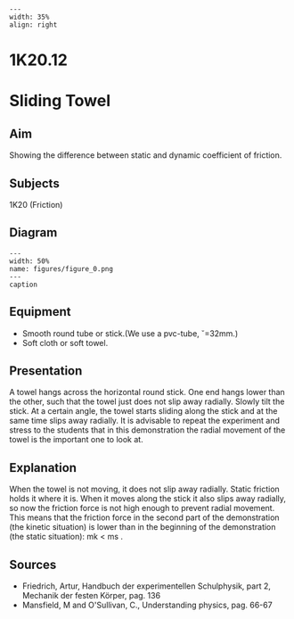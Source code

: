 
```{figure} /figures/busy.png
---
width: 35%
align: right
```
# 1K20.12 
  # Sliding Towel 
    
  
## Aim   
 Showing the difference between static and dynamic coefficient of friction.    
  
## Subjects   
 1K20 (Friction)   
  
## Diagram   
   
```{figure} figures/figure_0.png  
---  
width: 50%  
name: figures/figure_0.png  
---  
caption  
``` 
      
  
## Equipment   
 
 *  Smooth round tube or stick.(We use a pvc-tube, ˘=32mm.) 
 *  Soft cloth or soft towel.
      
  
## Presentation   
 A towel hangs across the horizontal round stick. One end hangs lower than the other, such that the towel just does not slip away radially. Slowly tilt the stick. At a certain angle, the towel starts sliding along the stick and at the same time slips away radially. It is advisable to repeat the experiment and stress to the students that in this demonstration the radial movement of the towel is the important one to look at.    
  
## Explanation   
 When the towel is not moving, it does not slip away radially. Static friction holds it where it is. When it moves along the stick it also slips away radially, so now the friction force is not high enough to prevent radial movement. This means that the friction force in the second part of the demonstration (the kinetic situation) is lower than in the beginning of the demonstration (the static situation): mk < ms .    
  
## Sources   
 
 *  Friedrich, Artur, Handbuch der experimentellen Schulphysik, part 2, Mechanik der festen Körper, pag. 136 
 *  Mansfield, M and O'Sullivan, C., Understanding physics, pag. 66-67
  